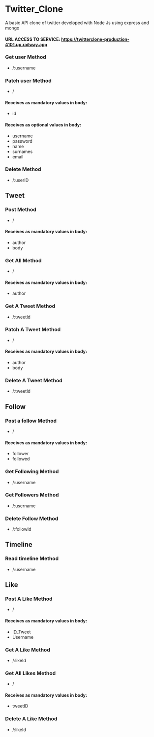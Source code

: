 # Twitter_Clone
 A basic API clone of twitter developed with Node Js using express and mongo
#### URL ACCESS TO SERVICE: https://twitterclone-production-4101.up.railway.app
### Get user Method
* /:username
### Patch user Method
* /
#### Receives as mandatory values in body:
* id
#### Receives as optional values in body:
* username
* password
* name
* surnames
* email
### Delete Method
* /:userID

## Tweet
### Post Method
* / 
#### Receives as mandatory values in body:
* author
* body
### Get All Method
* /
#### Receives as mandatory values in body:
* author

### Get A Tweet Method
* /:tweetId

### Patch A Tweet Method
* /

#### Receives as mandatory values in body:
* author
* body

### Delete A Tweet Method
* /:tweetId

## Follow
### Post a follow Method
* /
#### Receives as mandatory values in body:
* follower
* followed
### Get Following Method
* /:username
### Get Followers Method
* /:username
### Delete Follow Method
* /:followId

## Timeline
### Read timeline Method
* /:username

## Like
### Post A Like Method
* /
#### Receives as mandatory values in body:
* ID_Tweet
* Username
### Get A Like Method
* /:likeId
### Get All Likes Method
* /
#### Receives as mandatory values in body:
* tweetID
### Delete A Like Method
* /:likeId
